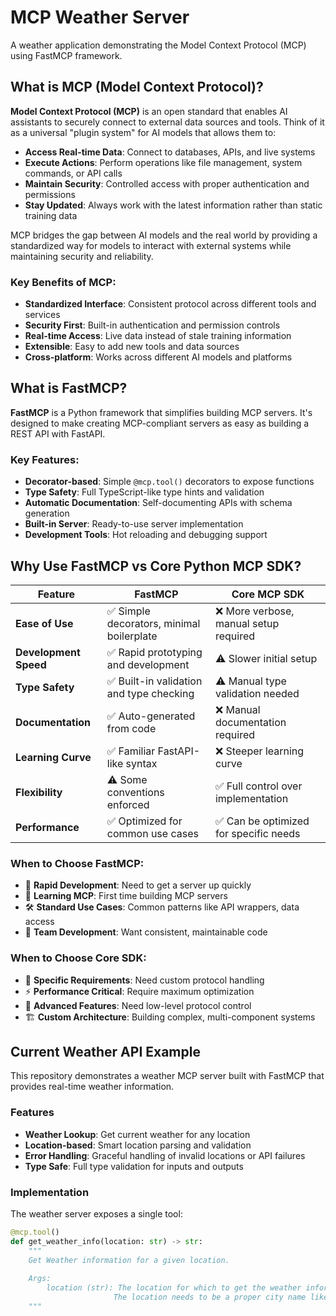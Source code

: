 # MCP Weather Server

A weather application demonstrating the Model Context Protocol (MCP) using FastMCP framework.

## What is MCP (Model Context Protocol)?

**Model Context Protocol (MCP)** is an open standard that enables AI assistants to securely connect to external data sources and tools. Think of it as a universal "plugin system" for AI models that allows them to:

- **Access Real-time Data**: Connect to databases, APIs, and live systems
- **Execute Actions**: Perform operations like file management, system commands, or API calls
- **Maintain Security**: Controlled access with proper authentication and permissions
- **Stay Updated**: Always work with the latest information rather than static training data

MCP bridges the gap between AI models and the real world by providing a standardized way for models to interact with external systems while maintaining security and reliability.

### Key Benefits of MCP:
- **Standardized Interface**: Consistent protocol across different tools and services
- **Security First**: Built-in authentication and permission controls
- **Real-time Access**: Live data instead of stale training information
- **Extensible**: Easy to add new tools and data sources
- **Cross-platform**: Works across different AI models and platforms

## What is FastMCP?

**FastMCP** is a Python framework that simplifies building MCP servers. It's designed to make creating MCP-compliant servers as easy as building a REST API with FastAPI.

### Key Features:
- **Decorator-based**: Simple `@mcp.tool()` decorators to expose functions
- **Type Safety**: Full TypeScript-like type hints and validation
- **Automatic Documentation**: Self-documenting APIs with schema generation
- **Built-in Server**: Ready-to-use server implementation
- **Development Tools**: Hot reloading and debugging support

## Why Use FastMCP vs Core Python MCP SDK?

| Feature | FastMCP | Core MCP SDK |
|---------|---------|--------------|
| **Ease of Use** | ✅ Simple decorators, minimal boilerplate | ❌ More verbose, manual setup required |
| **Development Speed** | ✅ Rapid prototyping and development | ⚠️ Slower initial setup |
| **Type Safety** | ✅ Built-in validation and type checking | ⚠️ Manual type validation needed |
| **Documentation** | ✅ Auto-generated from code | ❌ Manual documentation required |
| **Learning Curve** | ✅ Familiar FastAPI-like syntax | ❌ Steeper learning curve |
| **Flexibility** | ⚠️ Some conventions enforced | ✅ Full control over implementation |
| **Performance** | ✅ Optimized for common use cases | ✅ Can be optimized for specific needs |

### When to Choose FastMCP:
- 🚀 **Rapid Development**: Need to get a server up quickly
- 🔰 **Learning MCP**: First time building MCP servers
- 🛠️ **Standard Use Cases**: Common patterns like API wrappers, data access
- 👥 **Team Development**: Want consistent, maintainable code

### When to Choose Core SDK:
- 🎯 **Specific Requirements**: Need custom protocol handling
- ⚡ **Performance Critical**: Require maximum optimization
- 🔧 **Advanced Features**: Need low-level protocol control
- 🏗️ **Custom Architecture**: Building complex, multi-component systems

## Current Weather API Example

This repository demonstrates a weather MCP server built with FastMCP that provides real-time weather information.

### Features

- **Weather Lookup**: Get current weather for any location
- **Location-based**: Smart location parsing and validation
- **Error Handling**: Graceful handling of invalid locations or API failures
- **Type Safe**: Full type validation for inputs and outputs

### Implementation

The weather server exposes a single tool:

```python
@mcp.tool()
def get_weather_info(location: str) -> str:
    """
    Get Weather information for a given location.
    
    Args:
        location (str): The location for which to get the weather information.
                       The location needs to be a proper city name like London, Tokyo etc.
    """